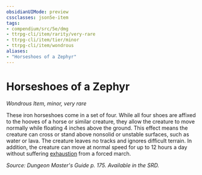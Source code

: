 ```yaml
---
obsidianUIMode: preview
cssclasses: json5e-item
tags:
- compendium/src/5e/dmg
- ttrpg-cli/item/rarity/very-rare
- ttrpg-cli/item/tier/minor
- ttrpg-cli/item/wondrous
aliases: 
- "Horseshoes of a Zephyr"
---
```

# Horseshoes of a Zephyr
*Wondrous Item, minor, very rare*  


These iron horseshoes come in a set of four. While all four shoes are affixed to the hooves of a horse or similar creature, they allow the creature to move normally while floating 4 inches above the ground. This effect means the creature can cross or stand above nonsolid or unstable surfaces, such as water or lava. The creature leaves no tracks and ignores difficult terrain. In addition, the creature can move at normal speed for up to 12 hours a day without suffering [exhaustion](/3-Mechanics/CLI/rules/conditions.md#exhaustion) from a forced march.

*Source: Dungeon Master's Guide p. 175. Available in the SRD.*